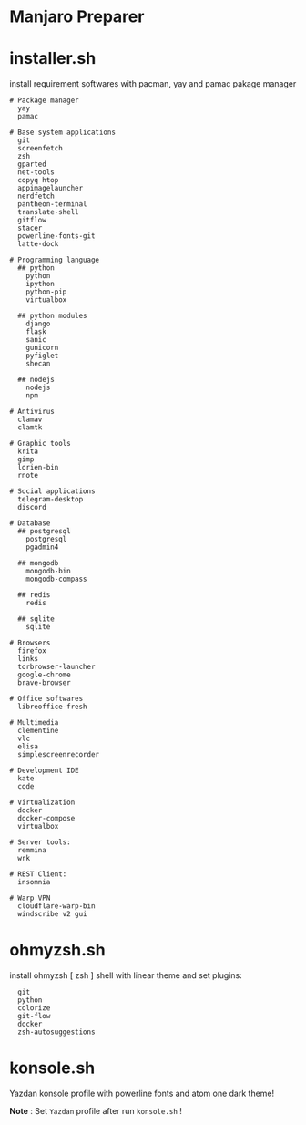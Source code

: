 # Manjaro Preparer

# installer.sh
install requirement softwares with pacman, yay and pamac pakage manager

```
# Package manager
  yay 
  pamac

# Base system applications
  git 
  screenfetch 
  zsh 
  gparted 
  net-tools 
  copyq htop 
  appimagelauncher 
  nerdfetch 
  pantheon-terminal 
  translate-shell
  gitflow 
  stacer
  powerline-fonts-git
  latte-dock

# Programming language
  ## python
    python 
    ipython 
    python-pip 
    virtualbox

  ## python modules
    django 
    flask 
    sanic 
    gunicorn 
    pyfiglet 
    shecan

  ## nodejs
    nodejs 
    npm

# Antivirus
  clamav
  clamtk

# Graphic tools
  krita 
  gimp
  lorien-bin 
  rnote

# Social applications
  telegram-desktop 
  discord

# Database
  ## postgresql
    postgresql 
    pgadmin4

  ## mongodb
    mongodb-bin 
    mongodb-compass

  ## redis
    redis

  ## sqlite
    sqlite

# Browsers
  firefox 
  links 
  torbrowser-launcher
  google-chrome
  brave-browser

# Office softwares
  libreoffice-fresh

# Multimedia 
  clementine 
  vlc 
  elisa 
  simplescreenrecorder

# Development IDE
  kate 
  code

# Virtualization
  docker 
  docker-compose
  virtualbox

# Server tools:
  remmina
  wrk
 
# REST Client:
  insomnia

# Warp VPN
  cloudflare-warp-bin
  windscribe v2 gui
```

# ohmyzsh.sh
install ohmyzsh [ zsh ] shell with linear theme and set plugins:

```
  git 
  python 
  colorize 
  git-flow 
  docker 
  zsh-autosuggestions 
```

# konsole.sh
Yazdan konsole profile with powerline fonts and atom one dark theme!

**Note** : Set `Yazdan` profile after run `konsole.sh` ! 

